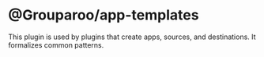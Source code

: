 # @Grouparoo/app-templates

This plugin is used by plugins that create apps, sources, and destinations.
It formalizes common patterns.
